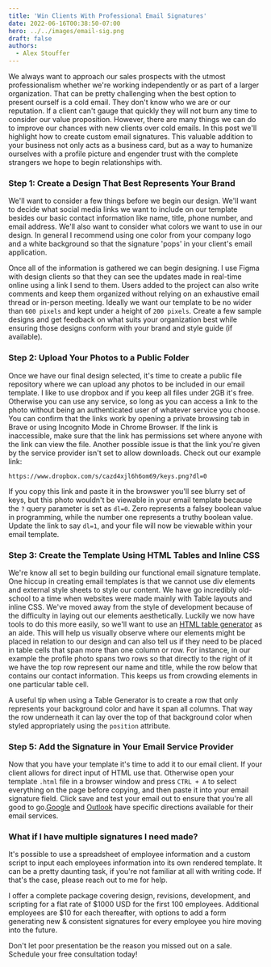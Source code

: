 ```yaml
---
title: 'Win Clients With Professional Email Signatures'
date: 2022-06-16T00:38:50-07:00
hero: ../../images/email-sig.png
draft: false
authors:
  - Alex Stouffer
---
```


We always want to approach our sales prospects with the utmost professionalism whether we're working independently or as part of a larger organization. That can be pretty challenging when the best option to present ourself is a cold email. They don't know who we are or our reputation. If a client can't gauge that quickly they will not burn any time to consider our value proposition. However, there are many things we can do to improve our chances with new clients over cold emails. In this post we'll highlight how to create custom email signatures. This valuable addition to your business not only acts as a business card, but as a way to humanize ourselves with a profile picture and engender trust with the complete strangers we hope to begin relationships with.

### Step 1: Create a Design That Best Represents Your Brand

We'll want to consider a few things before we begin our design. We'll want to decide what social media links we want to include on our template besides our basic contact information like name, title, phone number, and email address. We'll also want to consider what colors we want to use in our design. In general I recommend using one color from your company logo and a white background so that the signature 'pops' in your client's email application.

Once all of the information is gathered we can begin designing. I use Figma with design clients so that they can see the updates made in real-time online using a link I send to them. Users added to the project can also write comments and keep them organized without relying on an exhaustive email thread or in-person meeting. Ideally we want our template to be no wider than `600 pixels` and kept under a height of `200 pixels`. Create a few sample designs and get feedback on what suits your organization best while ensuring those designs conform with your brand and style guide (if available).

### Step 2: Upload Your Photos to a Public Folder

Once we have our final design selected, it's time to create a public file repository where we can upload any photos to be included in our email template. I like to use dropbox and if you keep all files under 2GB it's free. Otherwise you can use any service, so long as you can access a link to the photo without being an authenticated user of whatever service you choose. You can confirm that the links work by opening a private browsing tab in Brave or using Incognito Mode in Chrome Browser. If the link is inaccessible, make sure that the link has permissions set where anyone with the link can view the file. Another possible issue is that the link you're given by the service provider isn't set to allow downloads. Check out our example link:

```
https://www.dropbox.com/s/cazd4xjl6h6om69/keys.png?dl=0
```

If you copy this link and paste it in the browswer you'll see blurry set of keys, but this photo wouldn't be viewable in your email template because the `?` query parameter is set as `dl=0`. Zero represents a falsey boolean value in programming, while the number one represents a truthy boolean value. Update the link to say `dl=1`, and your file will now be viewable within your email template.

### Step 3: Create the Template Using HTML Tables and Inline CSS

We're know all set to begin building our functional email signature template. One hiccup in creating email templates is that we cannot use div elements and external style sheets to style our content. We have go incredibly old-school to a time when websites were made mainly with Table layouts and inline CSS. We've moved away from the style of development because of the difficulty in laying out our elements aesthetically. Luckily we now have tools to do this more easily, so we'll want to use an [HTML table generator](https://www.tablesgenerator.com/html_tables) as an aide. This will help us visually observe where our elements might be placed in relation to our design and can also tell us if they need to be placed in table cells that span more than one column or row. For instance, in our example the profile photo spans two rows so that directly to the right of it we have the top row represent our name and title, while the row below that contains our contact information. This keeps us from crowding elements in one particular table cell.

A useful tip when using a Table Generator is to create a row that only represents your background color and have it span all columns. That way the row underneath it can lay over the top of that background color when styled appropriately using the `position` attribute.

### Step 5: Add the Signature in Your Email Service Provider

Now that you have your template it's time to add it to our email client. If your client allows for direct input of HTML use that. Otherwise open your template `.html` file in a browser window and press `CTRL + A` to select everything on the page before copying, and then paste it into your email signature field. Click save and test your email out to ensure that you're all good to go.[Google](https://support.google.com/mail/answer/8395?hl=en&co=GENIE.Platform%3DDesktop) and [Outlook](https://support.microsoft.com/en-us/office/create-an-email-signature-31fb24f9-e698-4789-b92a-f0e777f774ca) have specific directions available for their email services.

### What if I have multiple signatures I need made?

It's possible to use a spreadsheet of employee information and a custom script to input each employees information into its own rendered template. It can be a pretty daunting task, if you're not familiar at all with writing code. If that's the case, please reach out to me for help.

I offer a complete package covering design, revisions, development, and scripting for a flat rate of $1000 USD for the first 100 employees. Additional employees are $10 for each thereafter, with options to add a form generating new & consistent signatures for every employee you hire moving into the future.

Don't let poor presentation be the reason you missed out on a sale. Schedule your free consultation today!
